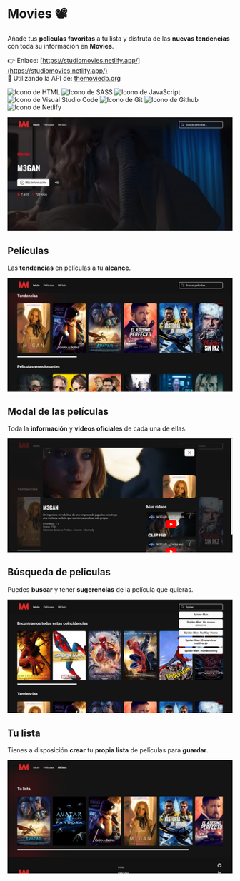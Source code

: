 # Movies 📽️

Añade tus **películas favoritas** a tu lista y disfruta de las **nuevas tendencias** con toda su información en **Movies**.

👉 Enlace: [https://studiomovies.netlify.app/](https://studiomovies.netlify.app/)  
📢 Utilizando la API de: [themoviedb.org](https://developers.themoviedb.org/3/getting-started/introduction)  

<p align="left">
  <img src="https://img.shields.io/badge/HTML5-E34F26?style=for-the-badge&logo=html5&logoColor=white" alt="Icono de HTML">
  <img src="https://img.shields.io/badge/Sass-CC6699?style=for-the-badge&logo=sass&logoColor=white" alt="Icono de SASS">
  <img src="https://img.shields.io/badge/JavaScript-323330?style=for-the-badge&logo=javascript&logoColor=F7DF1E" alt="Icono de JavaScript">
  <img src="https://img.shields.io/badge/Visual_Studio_Code-0078D4?style=for-the-badge&logo=visual%20studio%20code&logoColor=white" alt="Icono de Visual Studio Code">
  <img src="https://img.shields.io/badge/GIT-E44C30?style=for-the-badge&logo=git&logoColor=white" alt="Icono de Git">
  <img src="https://img.shields.io/badge/GitHub-100000?style=for-the-badge&logo=github&logoColor=white" alt="Icono de Github">
  <img src="https://img.shields.io/badge/Netlify-00C7B7?style=for-the-badge&logo=netlify&logoColor=white" alt="Icono de Netlify">
</p>

![Hero de Movies](./images/readme/hero.png)

## Películas

Las **tendencias** en películas a tu **alcance**.

![Películas de Movies](./images/readme/movies.png)

## Modal de las películas

Toda la **información** y **videos oficiales** de cada una de ellas.

![Toda la información de películas en Movies](./images/readme/data.png)

## Búsqueda de películas

Puedes **buscar** y tener **sugerencias** de la película que quieras.

![Búsqueda de películas en Movies](./images/readme/search.png)

## Tu lista

Tienes a disposición **crear** tu **propia lista** de películas para **guardar**.

![Lista de películas en Movies](./images/readme/list.png)